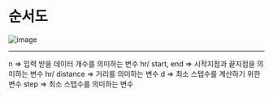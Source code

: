 # 순서도
![image](https://user-images.githubusercontent.com/54825994/124700299-7388dd00-df27-11eb-86d5-bc6e54615b20.png)
***
n => 입력 받을 데이터 개수를 의미하는 변수 hr/
start, end => 시작지점과 끝지점을 의미하는 변수 hr/
distance => 거리를 의미하는 변수
d => 최소 스텝수를 계산하기 위한 변수
step => 최소 스텝수를 의미하는 변수
